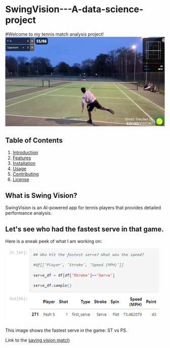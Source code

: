 # SwingVision---A-data-science-project

#Welcome to my tennis match analysis project!
![](SVscreenshot.png)

## Table of Contents
1. [Introduction](#introduction)
2. [Features](#features)
3. [Installation](#installation)
4. [Usage](#usage)
5. [Contributing](#contributing)
6. [License](#license)

## What is Swing Vision?

SwingVision is an AI-powered app for tennis players that provides detailed performance analysis.

## Let's see who had the fastest serve in that game.

Here is a sneak peek of what I am working on:

![Example Image](fastest_serve.png)

This image shows the fastest serve in the game: ST vs PS.

Link to the [saving vision match](https://swing.vision/matches/2b1cd6b2-7b15-41e4-893e-07050787d89b) 
